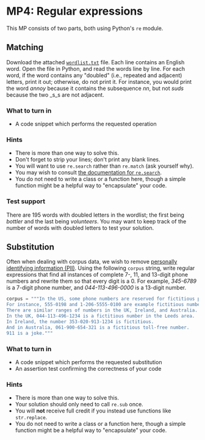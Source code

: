 MP4: Regular expressions
========================

This MP consists of two parts, both using Python's `re` module.

Matching
--------

Download the attached [`wordlist.txt`](wordlist.txt) file. Each line contains an
English word. Open the file in Python, and read the words line by line. For
each word, if the word contains any "doubled" (i.e., repeated and adjacent)
letters, print it out; otherwise, do not print it. For instance, you would
print the word *annoy* because it contains the subsequence *nn*, but not
*suds* because the two _s_s are not adjacent.

### What to turn in

-   A code snippet which performs the requested operation

### Hints

-   There is more than one way to solve this.
-   Don't forget to strip your lines; don't print any blank lines.
-   You will want to use `re.search` rather than `re.match` (ask yourself why).
-   You may wish to consult [the documentation for
    `re.search`](https://docs.python.org/3/library/re.html#re.search).
-   You do not need to write a class or a function here, though a simple
    function might be a helpful way to "encapsulate" your code.

### Test support

There are 195 words with doubled letters in the wordlist; the first being
*bottler* and the last being *volunteers*. You may want to keep track of the
number of words with doubled letters to test your solution.

Substitution
------------

Often when dealing with corpus data, we wish to remove [personally identifying information (PII)](https://en.wikipedia.org/wiki/Personal_data).
Using the following `corpus` string, write regular expressions that find all instances of complete 7-, 11, and 13-digit phone numbers and rewrite them so that every digit is a 0. For example, _345-6789_ is a 7-digit phone number, 
and _044-113-496-0000_ is a 13-digit number.

```python
corpus = """In the US, some phone numbers are reserved for fictitious purposes.
For instance, 555-0198 and 1-206-5555-0100 are example fictitious numbers.
There are similar ranges of numbers in the UK, Ireland, and Australia.
In the UK, 044-113-496-1234 is a fictitious number in the Leeds area.
In Ireland, the number 353-020-913-1234 is fictitious.
And in Australia, 061-900-654-321 is a fictitious toll-free number.
911 is a joke."""
```

### What to turn in

-   A code snippet which performs the requested substitution
-   An assertion test confirming the correctness of your code

### Hints

-   There is more than one way to solve this.
-   Your solution should only need to call `re.sub` once.
-   You will **not** receive full credit if you instead use functions like
    `str.replace`.
-   You do not need to write a class or a function here, though a simple
    function might be a helpful way to "encapsulate" your code.
